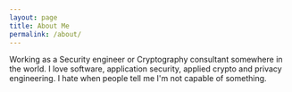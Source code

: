 ```yaml
---
layout: page
title: About Me
permalink: /about/
---
```



Working as a Security engineer or Cryptography consultant somewhere in the world. I love software, application security, applied crypto and privacy engineering. I hate when people tell me I'm not capable of something.


[^1]:This my blogging platform and if you'd like to get in contact, just drop me an email. <barbaraisabelvieira@gmail.com>
